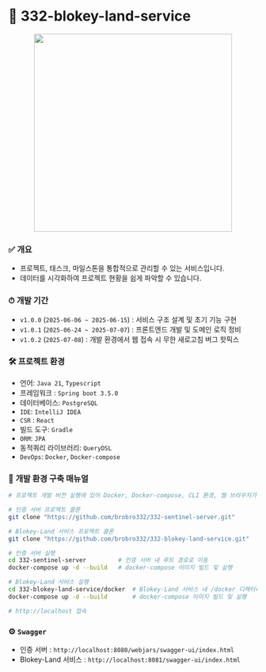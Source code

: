 # 🏰 332-blokey-land-service

<p align="center">
  <img src="https://github.com/user-attachments/assets/c1729a3c-8c1d-4d86-bbfd-afe080ccecab" width="400" />
</p>

### ✅ **개요**

- 프로젝트, 태스크, 마일스톤을 통합적으로 관리할 수 있는 서비스입니다.
- 데이터를 시각화하여 프로젝트 현황을 쉽게 파악할 수 있습니다.

### ⏱ **개발 기간**

- `v1.0.0` (`2025-06-06 ~ 2025-06-15`) : 서비스 구조 설계 및 초기 기능 구현
- `v1.0.1` (`2025-06-24 ~ 2025-07-07`) : 프론트엔드 개발 및 도메인 로직 정비
- `v1.0.2` (`2025-07-08`) : 개발 환경에서 웹 접속 시 무한 새로고침 버그 핫픽스

### 🛠 **프로젝트 환경**

- 언어: `Java 21`, `Typescript`
- 프레임워크 : `Spring boot 3.5.0`
- 데이터베이스: `PostgreSQL`
- `IDE`: `IntelliJ IDEA`
- `CSR` : `React`
- 빌드 도구: `Gradle`
- `ORM`: `JPA`
- 동적쿼리 라이브러리: `QueryDSL`
- `DevOps`: `Docker`, `Docker-compose`

### 📃 **개발 환경 구축 매뉴얼**

```bash
# 프로젝트 개발 버전 실행에 있어 Docker, Docker-compose, CLI 환경, 웹 브라우저가 필요합니다.

# 인증 서버 프로젝트 클론
git clone "https://github.com/brobro332/332-sentinel-server.git"

# Blokey-Land 서비스 프로젝트 클론
git clone "https://github.com/brobro332/332-blokey-land-service.git"

# 인증 서버 실행
cd 332-sentinel-server         # 인증 서버 내 루트 경로로 이동
docker-compose up -d --build   # docker-compose 이미지 빌드 및 실행

# Blokey-Land 서비스 실행
cd 332-blokey-land-service/docker  # Blokey-Land 서비스 내 /docker 디렉터리로 이동
docker-compose up -d --build       # docker-compose 이미지 빌드 및 실행

# http://localhost 접속
```

### ⚙️ **`Swagger`**

- 인증 서버 : `http://localhost:8080/webjars/swagger-ui/index.html`
- Blokey-Land 서비스 : `http://localhost:8081/swagger-ui/index.html`

